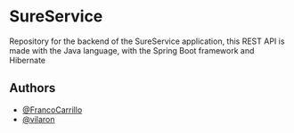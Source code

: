 
# SureService

Repository for the backend of the SureService application, this REST API is made with the Java language, with the Spring Boot framework and Hibernate


## Authors

- [@FrancoCarrillo](https://www.github.com/FrancoCarrillo)
- [@vilaron](https://www.github.com/vilaron)

